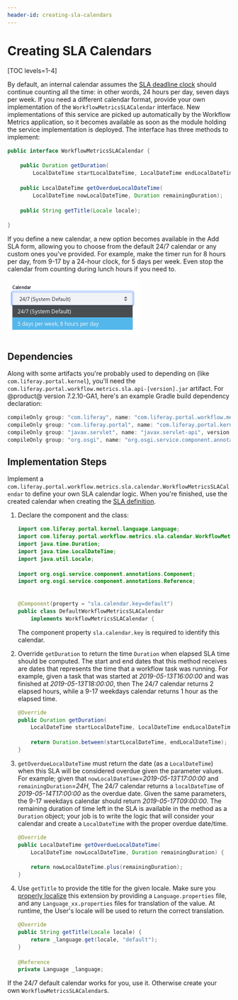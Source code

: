 ```yaml
---
header-id: creating-sla-calendars
---
```


# Creating SLA Calendars

[TOC levels=1-4]

By default, an internal calendar assumes the
[SLA deadline clock](/docs/7-2/user/-/knowledge_base/u/workflow-metrics-the-service-level-agreement-sla)
should continue counting all the time: in other words, 24 hours per day, seven
days per week. If you need a different calendar format, provide your own
implementation of the `WorkflowMetricsSLACalendar` interface. New
implementations of this service are picked up automatically by the Workflow
Metrics application, so it becomes available as soon as the module holding the
service implementation is deployed. The interface has three methods to
implement:

```java
public interface WorkflowMetricsSLACalendar {

	public Duration getDuration(
		LocalDateTime startLocalDateTime, LocalDateTime endLocalDateTime);

	public LocalDateTime getOverdueLocalDateTime(
		LocalDateTime nowLocalDateTime, Duration remainingDuration);

	public String getTitle(Locale locale);

}
```

If you define a new calendar, a new option becomes available in the Add SLA
form, allowing you to choose from the default 24/7 calendar or any custom ones
you've provided. For example, make the timer run for 8 hours per day, from 9-17
by a 24-hour clock, for 5 days per week. Even stop the calendar from counting
during lunch hours if you need to.

![Figure 1: Write a Custom SLA Calendar if the default, 24/7 calendar isn't sufficient.](../../images/workflow-custom-sla-calendar.png)

## Dependencies

Along with some artifacts you're probably used to depending on (like
`com.liferay.portal.kernel`), you'll need the
`com.liferay.portal.workflow.metrics.sla.api-[version].jar` artifact. For @product@
version 7.2.10-GA1, here's an example Gradle build dependency declaration:

```groovy
compileOnly group: "com.liferay", name: "com.liferay.portal.workflow.metrics.sla.api", version: "1.1.0"
compileOnly group: "com.liferay.portal", name: "com.liferay.portal.kernel", version: "4.4.0"
compileOnly group: "javax.servlet", name: "javax.servlet-api", version: "3.0.1"
compileOnly group: "org.osgi", name: "org.osgi.service.component.annotations", version: "1.3.0"
```

## Implementation Steps

Implement a
`com.liferay.portal.workflow.metrics.sla.calendar.WorkflowMetricsSLACalendar` to
define your own SLA calendar logic. When you're finished, use the created
calendar when creating the 
[SLA definition](/docs/7-2/user/-/knowledge_base/u/workflow-metrics-the-service-level-agreement-sla).

1.  Declare the component and the class:

    ```java
    import com.liferay.portal.kernel.language.Language;
    import com.liferay.portal.workflow.metrics.sla.calendar.WorkflowMetricsSLACalendar;
    import java.time.Duration;
    import java.time.LocalDateTime;
    import java.util.Locale;

    import org.osgi.service.component.annotations.Component;
    import org.osgi.service.component.annotations.Reference;


    @Component(property = "sla.calendar.key=default")
    public class DefaultWorkflowMetricsSLACalendar
        implements WorkflowMetricsSLACalendar {
    ```

    The component property `sla.calendar.key` is required to identify this calendar.

2.  Override `getDuration` to return the time `Duration` when elapsed SLA time
    should be computed. The start and end dates that this method receives are
    dates that represents the time that a workflow task was running. For
    example, given a task that was started at _2019-05-13T16:00:00_ and was
    finished at _2019-05-13T18:00:00_, then The 24/7 calendar returns 2 elapsed
    hours, while a 9-17 weekdays calendar returns 1 hour as the elapsed time.

    ```java
    @Override
    public Duration getDuration(
        LocalDateTime startLocalDateTime, LocalDateTime endLocalDateTime) {

        return Duration.between(startLocalDateTime, endLocalDateTime);
    }
    ```

3.  `getOverdueLocalDateTime` must return the date (as a `LocalDateTime`) when
    this SLA will be considered overdue given the parameter values. For example;
    given that `nowLocalDateTime`=_2019-05-13T17:00:00_ and
    `remainingDuration`=_24H_, The 24/7 calendar returns a `localDateTime` of
    _2019-05-14T17:00:00_ as the overdue date. Given the same parameters, the
    9-17 weekdays calendar should return _2019-05-17T09:00:00_. The remaining
    duration of time left in the SLA is available in the method as a `Duration`
    object; your job is to write the logic that will consider your calendar and
    create a `LocalDateTime` with the proper overdue date/time.

    ```java
    @Override
    public LocalDateTime getOverdueLocalDateTime(
        LocalDateTime nowLocalDateTime, Duration remainingDuration) {

        return nowLocalDateTime.plus(remainingDuration);
    }
    ```

4.  Use `getTitle` to provide the title for the given locale. Make sure you
    [properly
    localize](/docs/7-2/frameworks/-/knowledge_base/f/localizing-your-application)
    this extension by providing a `Language.properties` file, and any
    `Language_xx.properties` files for translation of the value. At runtime, the
    User's locale will be used to return the correct translation.

    ```java
    @Override
    public String getTitle(Locale locale) {
        return _language.get(locale, "default");
    }

    @Reference
    private Language _language;
    ```

If the 24/7 default calendar works for you, use it. Otherwise create your own
`WorkflowMetricsSLACalendar`s.

